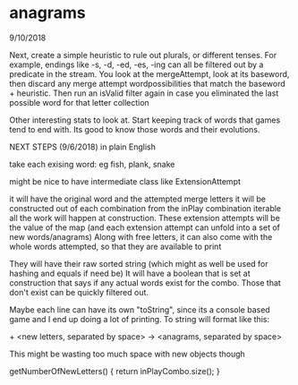 # anagrams


9/10/2018

Next, create a simple heuristic to rule out plurals, or different tenses. 
For example, endings like -s, -d, -ed, -es, -ing can all be filtered out by a predicate in the stream.
You look at the mergeAttempt, look at its baseword, then discard any merge attempt wordpossibilities that match
the baseword + heuristic. Then run an isValid filter again in case you eliminated the last possible word
for that letter collection


Other interesting stats to look at.
Start keeping track of words that games tend to end with. Its good to know those words and their
evolutions.


NEXT STEPS (9/6/2018)
in plain English

take each exising word: eg fish, plank, snake

might be nice to have intermediate class like ExtensionAttempt

it will have the original word and the attempted merge letters
it will be constructed out of each combination from the inPlay combination iterable
all the work will happen at construction.
These extension attempts will be the value of the map (and each extension attempt can unfold into a set of new words/anagrams)
Along with free letters, it can also come with the whole words attempted, so that they are available to print

They will have their raw sorted string (which might as well be used for hashing and equals if need be)
It will have a boolean that is set at construction that says if any actual words exist for the combo. Those that don't exist can be quickly filtered out.

Maybe each line can have its own "toString", since its a console based game and I end up doing a lot of printing.
To string will format like this:

<original word> + <new letters, separated by space> -> <anagrams, separated by space>


This might be wasting too much space with new objects though

getNumberOfNewLetters() {
    return inPlayCombo.size();
}


